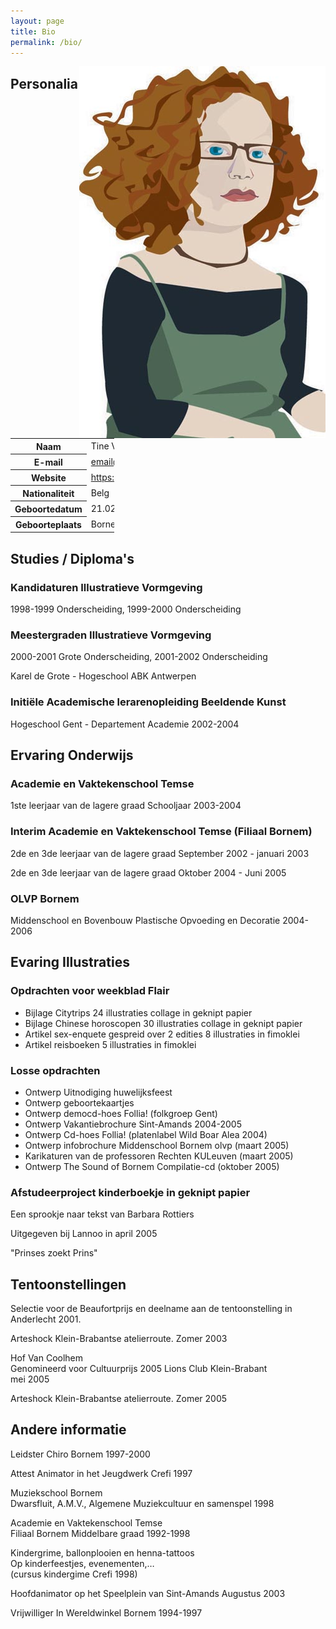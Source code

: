 ```yaml
---
layout: page
title: Bio
permalink: /bio/
---
```


<img align="right" src="/includes/zelfportret.jpg" width="394" height="595" alt="Self Portrait of Tine Van lent" />

## Personalia
<table style="width:33%">
	<tr>
		<th>Naam
		</th>
		<td>Tine Van lent
		</td>
	</tr>
	<tr>
		<th>E-mail
		</th>
		<td><a href="mailto:email@tinevanlent.be" title="Email Tine">email@tinevanlent.be</a>
		</td>
	</tr>
	<tr>
		<th>Website
		</th>
		<td><a href="https://tinevanlent.be" title="Tine Van lent's website">https://tinevanlent.be</a>
		</td>
	</tr>
	<tr>
		<th>Nationaliteit
		</th>
		<td>Belg
		</td>
	</tr>
	<tr>
		<th>Geboortedatum
		</th>
		<td>21.02.1980
		</td>
	</tr>
	<tr>
		<th>Geboorteplaats
		</th>
		<td>Bornem
		</td>
	</tr>
</table>

## Studies / Diploma's
### Kandidaturen Illustratieve Vormgeving

1998-1999 Onderscheiding, 1999-2000 Onderscheiding

### Meestergraden Illustratieve Vormgeving

2000-2001 Grote Onderscheiding, 2001-2002 Onderscheiding

Karel de Grote - Hogeschool ABK Antwerpen

### Initiële Academische lerarenopleiding Beeldende Kunst

Hogeschool Gent - Departement Academie 2002-2004

## Ervaring Onderwijs
### Academie en Vaktekenschool Temse
1ste leerjaar van de lagere graad Schooljaar 2003-2004

### Interim Academie en Vaktekenschool Temse (Filiaal Bornem)
2de en 3de leerjaar van de lagere graad  September 2002 - januari 2003

2de en 3de leerjaar van de lagere graad  Oktober 2004 - Juni 2005

### OLVP Bornem

Middenschool en Bovenbouw Plastische Opvoeding en Decoratie 2004-2006

## Evaring Illustraties

### Opdrachten voor weekblad Flair

 * Bijlage Citytrips 24 illustraties collage in geknipt papier
 * Bijlage Chinese horoscopen 30 illustraties collage in geknipt papier
 * Artikel sex-enquete gespreid over 2 edities 8 illustraties in fimoklei
 * Artikel reisboeken 5 illustraties in fimoklei

### Losse opdrachten

 * Ontwerp Uitnodiging huwelijksfeest
 * Ontwerp geboortekaartjes
 * Ontwerp democd-hoes Follia! (folkgroep Gent)
 * Ontwerp Vakantiebrochure Sint-Amands 2004-2005
 * Ontwerp Cd-hoes Follia! (platenlabel Wild Boar Alea 2004)
 * Ontwerp infobrochure Middenschool Bornem olvp (maart 2005)
 * Karikaturen van de professoren Rechten KULeuven (maart 2005)
 * Ontwerp The Sound of Bornem Compilatie-cd (oktober 2005)

### Afstudeerproject kinderboekje in geknipt papier
Een sprookje naar tekst van Barbara Rottiers

Uitgegeven bij Lannoo in april 2005

"Prinses zoekt Prins"

## Tentoonstellingen
Selectie voor de Beaufortprijs en deelname aan de tentoonstelling in Anderlecht 2001.

Arteshock Klein-Brabantse atelierroute. Zomer 2003

Hof Van Coolhem<br />
Genomineerd voor Cultuurprijs 2005 Lions Club Klein-Brabant<br />
mei 2005

Arteshock Klein-Brabantse atelierroute. Zomer 2005

## Andere informatie

Leidster Chiro Bornem 1997-2000

Attest Animator in het Jeugdwerk Crefi 1997

Muziekschool Bornem<br />
Dwarsfluit, A.M.V., Algemene Muziekcultuur en samenspel 1998

Academie en Vaktekenschool Temse <br />
Filiaal Bornem
Middelbare graad 1992-1998

Kindergrime, ballonplooien en henna-tattoos<br />
Op kinderfeestjes, evenementen,&hellip;<br />
(cursus kindergime Crefi 1998)

Hoofdanimator op het Speelplein van Sint-Amands Augustus 2003

Vrijwilliger In Wereldwinkel Bornem 1994-1997
